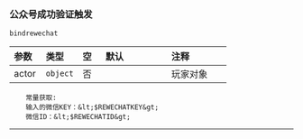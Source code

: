 ### 公众号成功验证触发

`bindrewechat`

| 参数  | 类型     | 空   | 默认                | 注释          |
| :---- | :------- | :--- | :------------------ | :------------ |
| actor | `object` | 否   |                     | 玩家对象      |

```
    常量获取:
    输入的微信KEY：&lt;$REWECHATKEY&gt;
    微信ID：&lt;$REWECHATID&gt;
```

------------

